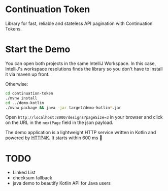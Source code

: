 # Continuation Token

Library for fast, reliable and stateless API pagination with Continuation Tokens.

# Start the Demo

You can open both projects in the same IntelliJ Workspace. In this case, IntelliJ's workspace resolutions finds the library so you don't have to install it via maven up front.

Otherwise:

```bash
cd continuation-token
./mvnw install
cd ../demo-kotlin
./mvnw package && java -jar target/demo-kotlin*.jar
```

Open `http://localhost:8000/designs?pageSize=3` in your browser and click on the URL in the `nextPage` field in the json payload.

The demo application is a lightweight HTTP service written in Kotlin and powered by [HTTP4K](https://www.http4k.org/).
It starts within 600 ms 🏇

# TODO

- Linked List
- checksum fallback
- java demo to beautify Kotlin API for Java users